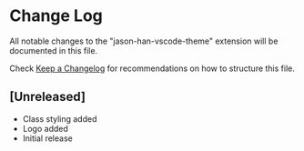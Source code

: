 # Change Log

All notable changes to the "jason-han-vscode-theme" extension will be documented in this file.

Check [Keep a Changelog](http://keepachangelog.com/) for recommendations on how to structure this file.

## [Unreleased]

- Class styling added
- Logo added
- Initial release
